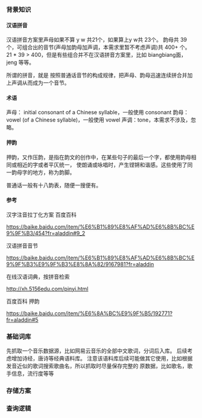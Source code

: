 

### 背景知识

#### 汉语拼音
汉语拼音方案里声母如果不算 y w 共21个，如果算上y w共 23个。
韵母共 39个，可组合出的音节(声母加韵母加声调，本需求里暂不考虑声调)共 400+ 个。
21 * 39 > 400，但是有些组合并不在汉语拼音方案里，比如 biangbiang面，jeng 等等。

所谓的拼音，就是 按照普通话音节的构成规律，把声母、韵母迅速连续拼合并加上声调从而成为一个音节。

#### 术语
声母： initial consonant of a Chinese syllable，一般使用 consonant
韵母：vowel (of a Chinese syllable)，一般使用 vowel
声调：tone，本需求不涉及，忽略。


#### 押韵
押韵，又作压韵，是指在韵文的创作中，在某些句子的最后一个字，都使用韵母相同或相近的字或者平仄统一，
使朗诵或咏唱时，产生铿锵和谐感。这些使用了同一韵母字的地方，称为韵脚。

普通话一般有十八韵表，随便一搜便有。


#### 参考
汉字注音拉丁化方案 百度百科

https://baike.baidu.com/item/%E6%B1%89%E8%AF%AD%E6%8B%BC%E9%9F%B3/454?fr=aladdin#9_2

汉语拼音音节

https://baike.baidu.com/item/%E6%B1%89%E8%AF%AD%E6%8B%BC%E9%9F%B3%E9%9F%B3%E8%8A%82/9167981?fr=aladdin

在线汉语词典，按拼音检索

http://xh.5156edu.com/pinyi.html

百度百科 押韵

https://baike.baidu.com/item/%E6%8A%BC%E9%9F%B5/192771?fr=aladdin#5


### 基础词库
先抓取一个音乐数据源，比如网易云音乐的全部中文歌词，分词后入库。
后续考虑增加诗经，唐诗等经典语料库。
注意该语料库后续可能做其它使用，比如根据发音近似的歌词搜索歌曲名，所以抓取时尽量保存完整的
原数据，比如歌名，歌手信息，流行度等等


### 存储方案







### 查询逻辑 




